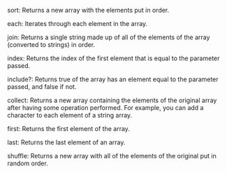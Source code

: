 sort:
Returns a new array with the elements put in order.

each:
Iterates through each element in the array.

join:
Returns a single string made up of all of the elements of the array (converted to strings) in order.

index:
Returns the index of the first element that is equal to the parameter passed.

include?:
Returns true of the array has an element equal to the parameter passed, and false if not.

collect:
Returns a new array containing the elements of the original array after having some operation performed. For example, you can add a character to each element of a string array.

first:
Returns the first element of the array.

last:
Returns the last element of an array.

shuffle:
Returns a new array with all of the elements of the original put in random order.
